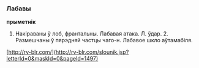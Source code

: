 ### Лабавы
**прыметнік**

1. Накіраваны ў лоб, франтальны. Лабавая атака. Л. ўдар. 2. Размешчаны ў пярэдняй частцы чаго-н. Лабавое шкло аўтамабіля.

<a rel="author">[http://rv-blr.com/](http://rv-blr.com/slounik.jsp?letterId=0&maskId=0&pageId=1497)</a>
